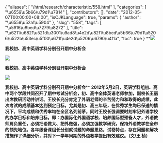 {
    "aliases": [
        "/html/research/characteristic/558.html"
    ],
    "categories": [
        "\u6559\u5b66\u79d1\u7814"
    ],
    "contributors": [],
    "date": "2012-05-07T00:00:00+08:00",
    "isCJKLanguage": true,
    "params": {
        "author": "\u6559\u52a1\u5904"
    },
    "slug": "558",
    "tags": [
        "\u5916\u8bed\u7279\u8272"
    ],
    "title": "\u6211\u6821\u521d\u3001\u9ad8\u4e2d\u82f1\u8bed\u5b66\u79d1\u5206\u522b\u53ec\u5f00\u671f\u4e2d\u5206\u6790\u4f1a",
    "toc": true
}
 ****![](https://cdn.tfls.online/mirror/full/4da048f0ef9c90882bd4ed85159025c20b9e2f58.jpg)**

**我校初、高中英语学科分别召开期中分析会**

**![](https://cdn.tfls.online/mirror/full/15da9a72e00daa4608e5dc4fd1b2c2d2eadd665c.jpg)**

**我校初、高中英语学科分别召开期中分析会**

**![](https://cdn.tfls.online/mirror/full/02b5c547422aca2c22e4011e29b5f27e438e1461.jpg)**

**我校初、高中英语学科分别召开期中分析会**** **2012年5月2日，英语学科组初、高中两个学段共同召开了期中考试分析会，初、高中全体英语老师参加，副校长王丽出席教研活动并讲话。王校长充分肯定了外语老师的辛苦努力和和取得的成绩，此次考试的成绩基本达到预定目标，尤其是初、高三年级，在优秀学生均已保送的情况下，平均成绩和优秀率均在全区名列前茅。同时王校长强调要时刻牢记外语学校的办学目标和培养目标，即：办国际化外国语学校、培养国际型预备人才，外语教师肩负重任，必须把语做大、把外做强，必须加强教学研究，保持外语教学在全市的领先地位。各年级备课组长分别就试题的命题思路，试卷特点，存在问题和解决措施作了详细分析，并对下一学年同期的外语教学提出有效建议。（文/王 桢）**

